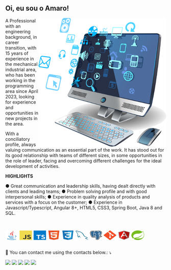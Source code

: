 <H2>Oi, eu sou o Amaro!</H2>

<img src="https://raw.githubusercontent.com/amaroAdonis/amaroAdonis/main/pngwing.com.png" min-width="400px" max-width="400px" width="400px" align="right">

<p align="left"> 
A Professional with an engineering background, in career transition, with 15 years of experience in the mechanical industrial area, who has been working in the programming area since April 2023, looking for experience and opportunities in new projects in the area.

With a conciliatory profile, always valuing communication as an essential part of the work. It has stood out for its good relationship with teams of different sizes, in some opportunities in the role of leader, facing and overcoming different challenges for the ideal development of activities.

<strong>HIGHLIGHTS</strong>

●	Great communication and leadership skills, having dealt directly with clients and leading teams;
●	Problem solving profile and with good interpersonal skills;
●	Experience in quality analysis of products and services with a focus on the customer;
●	Experience in Javascript/Typescript, Angular 8+, HTML5, CSS3, Spring Boot, Java 8 and SQL.

</p>

##

<div style="display: inline_block"><br>
	<img align="center" alt="Adonis-Java" height="30" width="40" src="https://raw.githubusercontent.com/devicons/devicon/master/icons/java/java-original.svg">
	<img align="center" alt="Adonis-Js" height="30" width="40" src="https://raw.githubusercontent.com/devicons/devicon/master/icons/javascript/javascript-original.svg">
	<img align="center" alt="Adonis-Ts" height="30" width="40" src="https://raw.githubusercontent.com/devicons/devicon/master/icons/typescript/typescript-original.svg">
	<img align="center" alt="Adonis-HTML" height="30" width="40" src="https://raw.githubusercontent.com/devicons/devicon/master/icons/html5/html5-original.svg">
	<img align="center" alt="Adonis-CSS" height="30" width="40" src="https://raw.githubusercontent.com/devicons/devicon/master/icons/css3/css3-original.svg">
	<img align="center" alt="Adonis-Mysql" height="30" width="40" src="https://raw.githubusercontent.com/devicons/devicon/master/icons/mysql/mysql-original.svg">
	<img align="center" alt="Adonis-Postgre" height="30" width="40" src="https://raw.githubusercontent.com/devicons/devicon/master/icons/postgresql/postgresql-original.svg">
	<img align="center" alt="Adonis-Git" height="30" width="40" src="https://raw.githubusercontent.com/devicons/devicon/master/icons/git/git-original.svg">
	<img align="center" alt="Adonis-Angular" height="30" width="40" src="https://raw.githubusercontent.com/devicons/devicon/master/icons/angularjs/angularjs-original.svg">
	<img align="center" alt="Adonis-Spring" height="30" width="40" src="https://raw.githubusercontent.com/devicons/devicon/master/icons/spring/spring-original.svg">
</div>


##

<p align="left">
  💌 You can contact me using the contacts below.: ⤵️
</p>

<p align="left">
  <a href="#" alt="Gmail">
  <img src="https://img.shields.io/badge/-Gmail-FF0000?style=flat-square&labelColor=FF0000&logo=gmail&logoColor=white&link=amaro.adonis@gmail.com"><a>
  <a href="#" alt="LinkedIn">
  <img src="https://img.shields.io/badge/-Linkedin-0e76a8?style=flat-square&logo=Linkedin&logoColor=white&link=https://www.linkedin.com/in/amaroamorim"/></a>
  <a href="#" alt="WhatsApp">
  <img src="https://img.shields.io/badge/-WhatsApp-25d366?style=flat-square&labelColor=25d366&logo=whatsapp&logoColor=white&link=https://wa.me/5582981818166"/></a>
  <a href="#" alt="Facebook">
  <img src="https://img.shields.io/badge/-Facebook-3b5998?style=flat-square&labelColor=3b5998&logo=facebook&logoColor=white&link=https://www.facebook.com/amaro.adonis"/></a>
  <a href="#" alt="Instagram">
  <img src="https://img.shields.io/badge/-Instagram-DF0174?style=flat-square&labelColor=DF0174&logo=instagram&logoColor=white&link=https://www.instagram.com/amaroadonis/"/></a>
</p>
